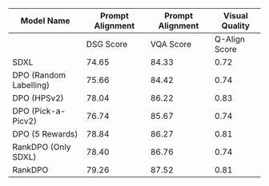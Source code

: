 | Model Name | Prompt Alignment | Prompt Alignment | Visual Quality |
| --- | --- | --- | --- |
|  | DSG Score | VQA Score | Q-Align Score |
| SDXL | 74.65 | 84.33 | 0.72 |
| DPO (Random Labelling) | 75.66 | 84.42 | 0.74 |
| DPO (HPSv2) | 78.04 | 86.22 | 0.83 |
| DPO (Pick-a-Picv2) | 76.74 | 85.67 | 0.74 |
| DPO (5 Rewards) | 78.84 | 86.27 | 0.81 |
| RankDPO (Only SDXL) | 78.40 | 86.76 | 0.74 |
| RankDPO | 79.26 | 87.52 | 0.81 |
